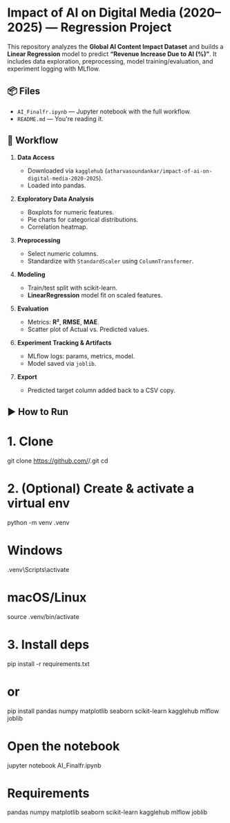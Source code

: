 # Impact of AI on Digital Media (2020–2025) — Regression Project

This repository analyzes the **Global AI Content Impact Dataset** and builds a **Linear Regression** model to predict **“Revenue Increase Due to AI (%)”**. It includes data exploration, preprocessing, model training/evaluation, and experiment logging with MLflow.

## 📦 Files

- `AI_Finalfr.ipynb` — Jupyter notebook with the full workflow.
- `README.md` — You're reading it.

## 🔄 Workflow

1. **Data Access**
   - Downloaded via `kagglehub` (`atharvasoundankar/impact-of-ai-on-digital-media-2020-2025`).
   - Loaded into pandas.

2. **Exploratory Data Analysis**
   - Boxplots for numeric features.
   - Pie charts for categorical distributions.
   - Correlation heatmap.

3. **Preprocessing**
   - Select numeric columns.
   - Standardize with `StandardScaler` using `ColumnTransformer`.

4. **Modeling**
   - Train/test split with scikit-learn.
   - **LinearRegression** model fit on scaled features.

5. **Evaluation**
   - Metrics: **R²**, **RMSE**, **MAE**.
   - Scatter plot of Actual vs. Predicted values.

6. **Experiment Tracking & Artifacts**
   - MLflow logs: params, metrics, model.
   - Model saved via `joblib`.

7. **Export**
   - Predicted target column added back to a CSV copy.

## ▶️ How to Run

# 1. Clone
git clone https://github.com/<your-username>/<your-repo>.git
cd <your-repo>

# 2. (Optional) Create & activate a virtual env
python -m venv .venv
# Windows
.venv\Scripts\activate
# macOS/Linux
source .venv/bin/activate

# 3. Install deps
pip install -r requirements.txt
# or
pip install pandas numpy matplotlib seaborn scikit-learn kagglehub mlflow joblib

# Open the notebook
jupyter notebook AI_Finalfr.ipynb

# Requirements 
pandas
numpy
matplotlib
seaborn
scikit-learn
kagglehub
mlflow
joblib


